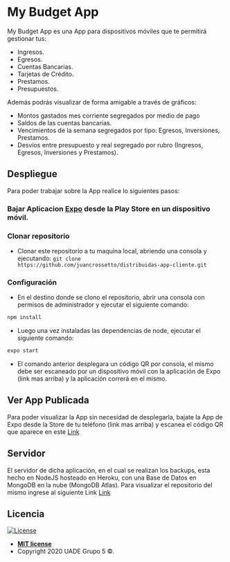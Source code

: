# My Budget App

My Budget App es una App para dispositivos móviles que te permitirá gestionar tus:
- Ingresos.
- Egresos.
- Cuentas Bancarias.
- Tarjetas de Crédito.
- Prestamos.
- Presupuestos.

Además podrás visualizar de forma amigable a través de gráficos:
 - Montos gastados mes corriente segregados por medio de pago
 - Saldos de las cuentas bancarias.
 - Vencimientos de la semana segregados por tipo: Egresos, Inversiones, Prestamos.
 - Desvíos entre presupuesto y real segregado por rubro (Ingresos, Egresos, Inversiones
y Prestamos).


## Despliegue
Para poder trabajar sobre la App realice lo siguientes pasos:
### Bajar Aplicacion [Expo](https://play.google.com/store/apps/details?id=host.exp.exponent&hl=es_AR) desde la Play Store en un dispositivo móvil.

### Clonar repositorio
- Clonar este repositorio a tu maquina local, abriendo una consola y ejecutando: 
`git clone https://github.com/juancrossetto/distribuidas-app-cliente.git`

### Configuración
- En el destino donde se clono el repositorio, abrir una consola con permisos de administrador y ejecutar el siguiente comando:
```bash
npm install
```
- Luego una vez instaladas las dependencias de node, ejecutar el siguiente comando:
```bash
expo start
```
- El comando anterior desplegara un código QR por consola, el mismo debe ser escaneado por un dispositivo móvil con la aplicación de Expo (link mas arriba) y la aplicación correrá en el mismo.


## Ver App Publicada
Para poder visualizar la App sin necesidad de desplegarla, bajate la App de Expo desde la Store de tu teléfono (link mas arriba) y escanea el código QR que aparece en este [Link](https://expo.io/@juancrossetto/distribuidasClient/)

## Servidor
El servidor de dicha aplicación, en el cual se realizan los backups, esta hecho en NodeJS hosteado en Heroku, con una Base de Datos en MongoDB en la nube (MongoDB Atlas).
Para visualizar el repositorio del mismo ingrese al siguiente Link [Link](https://github.com/juancrossetto/distribuidas-app-servidor)

## Licencia

[![License](http://img.shields.io/:license-mit-blue.svg?style=flat-square)](http://badges.mit-license.org)

- **[MIT license](http://opensource.org/licenses/mit-license.php)**
- Copyright 2020 UADE Grupo 5 ©. 
